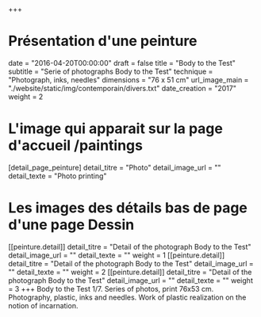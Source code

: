 +++
# Présentation d'une peinture
date = "2016-04-20T00:00:00"
draft = false
title = "Body to the Test"
subtitle = "Serie of photographs Body to the Test"
technique = "Photograph, inks, needles"
dimensions = "76 x 51 cm"
url_image_main = "./website/static/img/contemporain/divers.txt"
date_creation = "2017"
weight = 2
# L'image qui apparait sur la page d'accueil /paintings
[detail_page_peinture]
detail_titre = "Photo"
detail_image_url = ""
detail_texte = "Photo printing"
# Les images des détails bas de page d'une page Dessin
[[peinture.detail]]
detail_titre = "Detail of the photograph Body to the Test"
detail_image_url = ""
detail_texte = ""
weight = 1
[[peinture.detail]]
detail_titre = "Detail of the photograph Body to the Test"
detail_image_url = ""
detail_texte = ""
weight = 2
[[peinture.detail]]
detail_titre = "Detail of the photograph Body to the Test"
detail_image_url = ""
detail_texte = ""
weight = 3
+++
 Body to the Test 1/7. Series of photos, print 76x53 cm. Photography, plastic, inks and needles. Work of plastic realization on the notion of incarnation.

